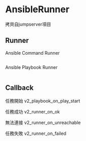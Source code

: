 # AnsibleRunner

拷貝自jumpserver項目


## Runner

Ansible Command Runner
```

```

Ansible Playbook Runner
```

```

## Callback

任務開始
v2_playbook_on_play_start

任務成功
v2_runner_on_ok 

無法連接
v2_runner_on_unreachable 

任務失敗
v2_runner_on_failed 





